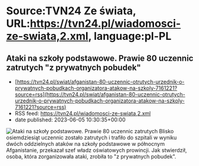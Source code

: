 # Source:TVN24 Ze świata, URL:https://tvn24.pl/wiadomosci-ze-swiata,2.xml, language:pl-PL

## Ataki na szkoły podstawowe. Prawie 80 uczennic zatrutych "z prywatnych pobudek"
 - [https://tvn24.pl/swiat/afganistan-80-uczennic-otrutych-urzednik-o-prywatnych-pobudkach-organizatora-atakow-na-szkoly-7161221?source=rss](https://tvn24.pl/swiat/afganistan-80-uczennic-otrutych-urzednik-o-prywatnych-pobudkach-organizatora-atakow-na-szkoly-7161221?source=rss)
 - RSS feed: https://tvn24.pl/wiadomosci-ze-swiata,2.xml
 - date published: 2023-06-05 10:30:35+00:00

<img alt="Ataki na szkoły podstawowe. Prawie 80 uczennic zatrutych " src="https://tvn24.pl/najnowsze/cdn-zdjecie-sjt8be-afganistan-szkola-zenska-uczennice-uczniowie-sala-lekcyjna-lekcja-shutterstock_2036778914-7161253/alternates/LANDSCAPE_1280" />
    Blisko osiemdziesiąt uczennic zostało zatrutych i trafiło do szpitali w wyniku dwóch oddzielnych ataków na szkoły podstawowe w północnym Afganistanie, przekazał szef władz oświatowych prowincji. Jak stwierdził, osoba, która zorganizowała ataki, zrobiła to "z prywatnych pobudek".

